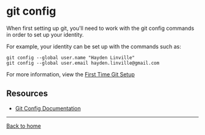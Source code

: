 # git config 
When first setting up git, you'll need to work with the git config commands in order to set up your identity.

For example, your identity can be set up with the commands such as:
~~~
git config --global user.name "Hayden Linville"
git config --global user.email hayden.linville@gmail.com
~~~
For more information, view the [First Time Git Setup](https://git-scm.com/book/en/v2/Getting-Started-First-Time-Git-Setup)

## Resources 
- [Git Config Documentation](https://git-scm.com/docs/git-config)

---

[Back to home](../README.md)